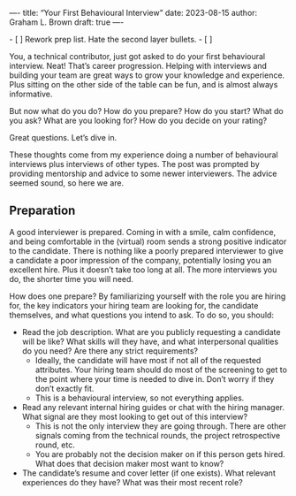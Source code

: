 —-
title: “Your First Behavioural Interview”
date: 2023-08-15
author: Graham L. Brown
draft: true
—-

<todos>
 - [ ] Rework prep list. Hate the second layer bullets.
 - [ ] 
</todos>

You, a technical contributor, just got asked to do your first behavioural interview. Neat! That’s career progression. Helping with interviews and building your team are great ways to grow your knowledge and experience. Plus sitting on the other side of the table can be fun, and is almost always informative. 

But now what do you do? How do you prepare? How do you start? What do you ask? What are you looking for? How do you decide on your rating?

Great questions. Let’s dive in.

<aside>These thoughts come from my experience doing a number of behavioural interviews plus interviews of other types. The post was prompted by providing mentorship and advice to some newer interviewers. The advice seemed sound, so here we are. </aside>

## Preparation

A good interviewer is prepared. Coming in with a smile, calm confidence, and being comfortable in the (virtual) room sends a strong positive indicator to the candidate. There is nothing like a poorly prepared interviewer to give a candidate a poor impression of the company, potentially losing you an excellent hire. Plus it doesn’t take too long at all. The more interviews you do, the shorter time you will need. 

How does one prepare? By familiarizing yourself with the role you are hiring for, the key indicators your hiring team are looking for, the candidate themselves, and what questions you intend to ask. To do so, you should:

 - Read the job description. What are you publicly requesting a candidate will be like? What skills will they have, and what interpersonal qualities do you need? Are there any strict requirements?
    - Ideally, the candidate will have most if not all of the requested attributes. Your hiring team should do most of the screening to get to the point where your time is needed to dive in. Don’t worry if they don’t exactly fit. 
    - This is a behavioural interview, so not everything applies. 
 - Read any relevant internal hiring guides or chat with the hiring manager. What signal are they most looking to get out of this interview?
    - This is not the only interview they are going through. There are other signals coming from the technical rounds, the project retrospective round, etc. 
    - You are probably not the decision maker on if this person gets hired. What does that decision maker most want to know?
 - The candidate’s resume and cover letter (if one exists). What relevant experiences do they have? What was their most recent role? 